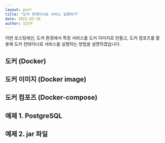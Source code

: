 ```yaml
---
layout: post
title: "도커 컨테이너로 서비스 실행하기"
date: 2022-03-28
author: 심건우
---
```


이번 포스팅에선, 도커 환경에서 특정 서비스를 도커 이미지로 만들고, 도커 컴포즈를 활용해 도커 컨테이너로 서비스를 실행하는 방법을 설명하겠습니다.

## 도커 (Docker)

## 도커 이미지 (Docker image)

## 도커 컴포즈 (Docker-compose)

## 예제 1. PostgreSQL

## 예제 2. jar 파일
